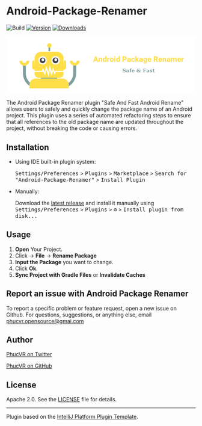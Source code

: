 # Android-Package-Renamer

![Build](https://github.com/nguyenphuc22/Android-Package-Renamer/workflows/Build/badge.svg)
[![Version](https://img.shields.io/jetbrains/plugin/v/20919.svg)](https://plugins.jetbrains.com/plugin/20919)
[![Downloads](https://img.shields.io/jetbrains/plugin/d/20919.svg)](https://plugins.jetbrains.com/plugin/20919)

![Logo](https://github.com/nguyenphuc22/Android-Package-Renamer/blob/main/Android_Package_Renamer.png)

<!-- Plugin description -->

The Android Package Renamer plugin "Safe And Fast Android Rename" allows users to safely and quickly change the package name of an Android project. This plugin uses a series of automated refactoring steps to ensure that all references to the old package name are updated throughout the project, without breaking the code or causing errors.

## Installation

- Using IDE built-in plugin system:

  <kbd>Settings/Preferences</kbd> > <kbd>Plugins</kbd> > <kbd>Marketplace</kbd> > <kbd>Search for "Android-Package-Renamer"</kbd> >
  <kbd>Install Plugin</kbd>

- Manually:

  Download the [latest release](https://github.com/nguyenphuc22/Android-Package-Renamer/releases/latest) and install it manually using
  <kbd>Settings/Preferences</kbd> > <kbd>Plugins</kbd> > <kbd>⚙️</kbd> > <kbd>Install plugin from disk...</kbd>


## Usage

1. **Open** Your Project.
2. Click -&gt; **File** -&gt; **Rename Package**
3. **Input the Package** you want to change.
4. Click **Ok**.
5. **Sync Project with Gradle Files** or **Invalidate Caches**



## Report an issue with Android Package Renamer

To report a specific problem or feature request, open a new issue on Github. For questions, suggestions, or anything else, email phucvr.opensource@gmai.com


## Author

[PhucVR on Twitter](https://twitter.com/phuc_vr) 

[PhucVR on GitHub](https://github.com/nguyenphuc22)


<!-- Plugin description end -->



## License

Apache 2.0. See the [LICENSE](https://github.com/nguyenphuc22/Android-Package-Renamer/blob/main/LICENSE.md) file for details.

---

Plugin based on the [IntelliJ Platform Plugin Template][template].

[template]: https://github.com/JetBrains/intellij-platform-plugin-template